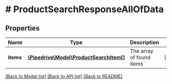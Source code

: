 # # ProductSearchResponseAllOfData

## Properties

Name | Type | Description | Notes
------------ | ------------- | ------------- | -------------
**items** | [**\Pipedrive\Model\ProductSearchItem[]**](ProductSearchItem.md) | The array of found items | [optional]

[[Back to Model list]](../../README.md#models) [[Back to API list]](../../README.md#endpoints) [[Back to README]](../../README.md)
